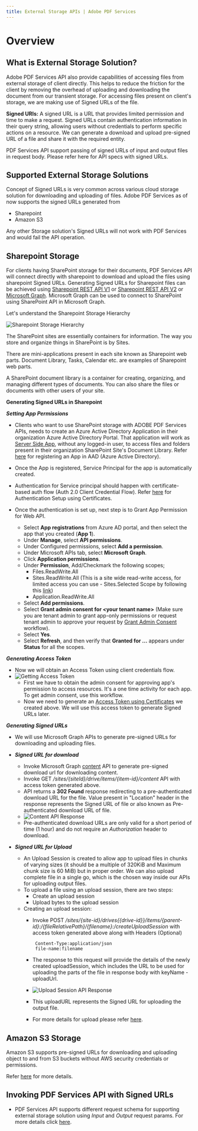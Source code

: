 ```yaml
---
title: External Storage APIs | Adobe PDF Services
---
```

# Overview

## **What is External Storage Solution?**

Adobe PDF Services API also provide capabilities of accessing files from external storage of client directly. This helps to reduce the friction for the client by removing the overhead of uploading and downloading the document from our transient storage.
For accessing files present on client's storage, we are making use of Signed URLs of the file.

**Signed URIs:** A signed URL is a URL that provides limited permission and time to make a request. Signed URLs contain authentication information in their query string, allowing users without credentials to perform specific actions on a resource. We can generate a download and upload pre-signed URL of a file and share it with the required entity.
 
PDF Services API support passing of signed URLs of input and output files in request body. Please refer here for API specs with signed URLs.



## Supported External Storage Solutions

Concept of Signed URLs is very common across various cloud storage solution for downloading and uploading of files. Adobe PDF Services as of now supports the signed URLs generated from 
- Sharepoint
- Amazon S3

Any other Storage solution's Signed URLs will not work with PDF Services and would fail the API operation.

## Sharepoint Storage
For clients having SharePoint storage for their documents, PDF Services API will connect directly with sharepoint to download and upload the files using sharepoint Signed URLs. Generating Signed URLs for Sharepoint files can be achieved using [Sharepoint REST API V1](https://learn.microsoft.com/en-us/sharepoint/dev/sp-add-ins/get-to-know-the-sharepoint-rest-service?tabs=csom) or [Sharepoint REST API V2](https://learn.microsoft.com/en-us/sharepoint/dev/apis/sharepoint-rest-graph) or [Microsoft Graph](https://learn.microsoft.com/en-us/graph/overview). Microsoft Graph can be used to connect to SharePoint using SharePoint API in Microsoft Graph.

Let's understand the Sharepoint Storage Hierarchy

![Sharepoint Storage Hierarchy](../../images/sharepoint-storage.png)

The SharePoint sites are essentially containers for information. The way you store and organize things in SharePoint is by Sites. 

There are mini-applications present in each site known as Sharepoint web parts. Document Library, Tasks, Calendar etc. are examples of Sharepoint web parts.

A SharePoint document library is a container for creating, organizing, and managing different types of documents. You can also share the files or documents with other users of your site.

**Generating Signed URLs in Sharepoint**

***Setting App Permissions***
- Clients who want to use SharePoint storage with ADOBE PDF Services APIs, needs to create an Azure Active Directory Application in their organization Azure Active Directory Portal. That application will work as [Server Side App](https://learn.microsoft.com/en-us/azure/active-directory/develop/v2-app-types#daemons-and-server-side-apps), without any logged-in user, to access files and folders present in their organization SharePoint Site's Document Library. Refer [here](https://learn.microsoft.com/en-us/azure/active-directory/develop/howto-create-service-principal-portal) for registering an App in AAD (Azure Active Directory).

- Once the App is registered, Service Principal for the app is automatically created.

- Authentication for Service principal should happen with certificate-based auth flow (Auth 2.0 Client Credential Flow). Refer [here](https://learn.microsoft.com/en-us/azure/active-directory/develop/howto-create-service-principal-portal#set-up-authentication) for Authentication Setup using Certificates.

- Once the authentication is set up, next step is to Grant App Permission for Web API. 
  - Select **App registrations** from Azure AD portal, and then select the app that you created (**App 1**).
  - Under **Manage**, select **API permissions**. 
  - Under Configured permissions, select **Add a permission**. 
  - Under Microsoft APIs tab, select **Microsoft Graph**. 
  - Click **Application permissions**. 
  - Under **Permission**, Add/Checkmark the following scopes; 
    - Files.ReadWrite.All 
    - Sites.ReadWrite.All (This is a site wide read-write access, for limited access you can use - Sites.Selected Scope by following this [link](https://devblogs.microsoft.com/microsoft365dev/updates-on-controlling-app-specific-access-on-specific-sharepoint-sites-sites-selected/))
    - Application.ReadWrite.All 
  - Select **Add permissions**.
  - Select **Grant admin consent for &lt;your tenant name&gt;** (Make sure you are tenant admin to grant app-only permissions or request tenant admin to approve your request by [Grant Admin Consent](https://learn.microsoft.com/en-us/azure/active-directory/manage-apps/grant-admin-consent?pivots=portal#grant-admin-consent-in-app-registrations) workflow). 
  - Select **Yes**. 
  - Select **Refresh**, and then verify that **Granted for ...** appears under **Status** for all the scopes.

***Generating Access Token***

- Now we will obtain an Access Token using client credentials flow.
- ![Getting Access Token](../../images/access-token.svg)
  - First we have to obtain the admin consent for approving app's permission to access resources. It's a one time activity for each app. To get admin consent, use this workflow. 
  - Now we need to generate an [Access Token using Certificates](https://learn.microsoft.com/en-us/azure/active-directory/develop/v2-oauth2-client-creds-grant-flow#second-case-access-token-request-with-a-certificate) we created above. We will use this access token to generate Signed URLs later.

***Generating Signed URLs***

- We will use Microsoft Graph APIs to generate pre-signed URLs for downloading and uploading files.
- ***Signed URL for download***
  - Invoke Microsoft Graph [content](https://learn.microsoft.com/en-us/graph/api/driveitem-get-content?view=graph-rest-1.0&tabs=http) API to generate pre-signed download url for downloading content.
  - Invoke GET _/sites/{siteId}/drive/items/{item-id}/content_ API with access token generated above.
  - API returns a **302 Found** response redirecting to a pre-authenticated download URL for the file. Value present in "Location" header in the response represents the Signed URL of file or also known as Pre-authenticated download URL of file.
  - ![Content API Response](../../images/content-api-response.png)
  - Pre-authenticated download URLs are only valid for a short period of time (1 hour) and do not require an _Authorization_ header to download.
  
- ***Signed URL for Upload***
  - An Upload Session is created to allow app to upload files in chunks of varying sizes (it should be a multiple of 320KiB and Maximum chunk size is 60 MiB) but in proper order. We can also upload complete file in a single go, which is the chosen way inside our APIs for uploading output files. 
  - To upload a file using an upload session, there are two steps:
    - Create an upload session 
    - Upload bytes to the upload session 
  - Creating an upload session:
    - Invoke POST _/sites/{site-id}/drives{{drive-id}}/items/{parent-id}:/{fileRelativePath}/{filename}:/createUploadSession_ with access token generated above along with Headers (Optional)
      ```header
       Content-Type:application/json
       file-name:filename
      ```
    - The response to this request will provide the details of the newly created uploadSession, which includes the URL to be used for uploading the parts of the file in response body with keyName - uploadUrl.
    - ![Upload Session API Response](../../images/upload-session-api-response.png)
    - This uploadURL represents the Signed URL for uploading the output file.

    - For more details for upload please refer [here](https://learn.microsoft.com/en-us/graph/api/driveitem-createuploadsession?view=graph-rest-1.0).

## Amazon S3 Storage

Amazon S3 supports pre-signed URLs for downloading and uploading object to and from S3 buckets without AWS security credentials or permissions.

Refer [here](https://docs.aws.amazon.com/AmazonS3/latest/userguide/using-presigned-url.html) for more details.

## Invoking PDF Services API with Signed URLs


- PDF Services API supports different request schema for supporting external storage solution using _Input_ and _Output_ request params. For more details click [here](../../../apis/#tag/Document-Generation).




